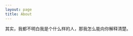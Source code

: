 ```yaml
---
layout: page
title: About
---
```


其实，我都不明白我是个什么样的人，那我怎么能向你解释清楚。

<br/>

<!-- <ul class="posts">
  <li>
	  weibo:
    <a href="http://weibo.com/beautifularea/" rel="external nofollow" target="_blank" class="muted">@beautifularea</a>
  </li>
</ul> -->


